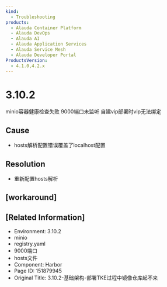 ```yaml
---
kind:
  - Troubleshooting
products:
  - Alauda Container Platform
  - Alauda DevOps
  - Alauda AI
  - Alauda Application Services
  - Alauda Service Mesh
  - Alauda Developer Portal
ProductsVersion:
  - 4.1.0,4.2.x
---
```

<!-- A type of document that involves encountering a fault, diagnosing it, performing root cause analysis, and providing solutions. -->

# 3.10.2

minio容器健康检查失败 9000端口未监听 自建vip部署时vip无法绑定

## Cause
- hosts解析配置错误覆盖了localhost配置

## Resolution
- 重新配置hosts解析

## [workaround]

## [Related Information]
- Environment: 3.10.2
- minio
- registry.yaml
- 9000端口
- hosts文件
- Component: Harbor
- Page ID: 151879945
- Original Title: 3.10.2-基础架构-部署TKE过程中镜像仓库起不来
